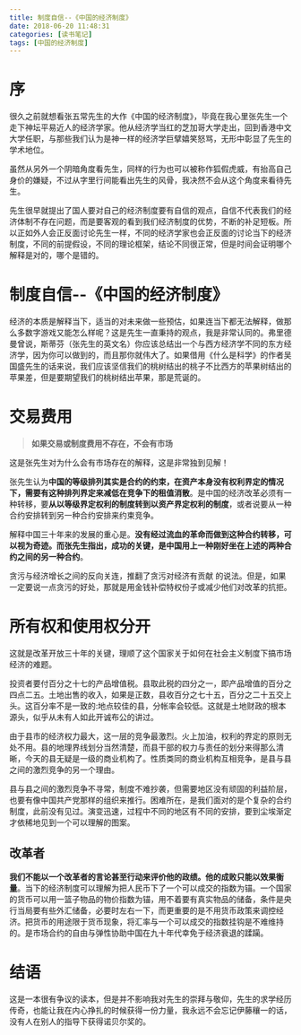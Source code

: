 ```yaml
---
title: 制度自信--《中国的经济制度》
date: 2018-06-20 11:48:31
categories: [读书笔记]
tags: [中国的经济制度] 
---
```

# 序
很久之前就想看张五常先生的大作《中国的经济制度》，毕竟在我心里张先生一个走下神坛平易近人的经济学家。他从经济学当红的芝加哥大学走出，回到香港中文大学任职，与那些我们认为是神一样的经济学巨擘嬉笑怒骂，无形中彰显了先生的学术地位。

虽然从另外一个阴暗角度看先生，同样的行为也可以被称作狐假虎威，有抬高自己身价的嫌疑，不过从字里行间能看出先生的风骨，我决然不会从这个角度来看待先生。

先生很早就提出了国人要对自己的经济制度要有自信的观点，自信不代表我们的经济体制不存在问题，而是要客观的看到我们经济制度的优势，不断的补足短板。所以正如外人会正反面讨论先生一样，不同的经济学家也会正反面的讨论当下的经济制度，不同的前提假设，不同的理论框架，结论不同很正常，但是时间会证明哪个解释是对的，哪个是错的。
<!-- more -->

# 制度自信--《中国的经济制度》

经济的本质是解释当下，适当的对未来做一些预估，如果连当下都无法解释，做那么多数字游戏又能怎么样呢？这是先生一直秉持的观点，我是非常认同的。弗里德曼曾说，斯蒂芬（张先生的英文名）你应该总结出一个与西方经济学不同的东方经济学，因为你可以做到的，而且那你就伟大了。如果借用《什么是科学》的作者吴国盛先生的话来说，我们应该坚信我们的桃树结出的桃子不比西方的苹果树结出的苹果差，但是要期望我们的桃树结出苹果，那是荒诞的。

# 交易费用
> **如果交易或制度费用不存在，不会有市场**

这是张先生对为什么会有市场存在的解释，这是非常独到见解！

张先生认为**中国的等级排列其实是合约的约束，在资产本身没有权利界定的情况下，需要有这种排列界定来减低在竞争下的租值消散**。是中国的经济改革必须有一种转移，要**从以等级界定权利的制度转到以资产界定权利的制度**，或者说要从一种合约安排转到另一种合约安排来约束竞争。

解释中国三十年来的发展的重心是。**没有经过流血的革命而做到这种合约转移，可以视为奇迹。而张先生指出，成功的关键，是中国用上一种刚好坐在上述的两种合约之间的另一种合约**。

贪污与经济增长之间的反向关连，推翻了贪污对经济有贡献 的说法。但是，如果一定要说一点贪污的好处，那就是用金钱补偿特权份子或减少他们对改革的抗拒。

# 所有权和使用权分开

这就是改革开放三十年的关键，理顺了这个国家关于如何在社会主义制度下搞市场经济的难题。

投资者要付百分之十七的产品增值税。县取此税的四分之一，即产品增值的百分之四点二五。土地出售的收入，如果是正数，县收百分之七十五，百分之二十五交上头。这百分率不是一致的:地点较佳的县，分帐率会较低。这就是土地财政的根本源头，似乎从未有人如此开诚布公的讲过。

由于县市的经济权力最大，这一层的竞争最激烈。火上加油，权利的界定的原则无处不用。县的地理界线划分当然清楚，而县干部的权力与责任的划分来得那么清晰，今天的县无疑是一级的商业机构了。性质类同的商业机构互相竞争，是县与县之间的激烈竞争的另一个理由。

县与县之间的激烈竞争不寻常，制度不难抄袭，但需要地区没有顽固的利益阶层，也要有像中国共产党那样的组织来推行。困难所在，是我们面对的是个复杂的合约制度，此前没有见过。演变迅速，过程中不同的地区有不同的安排，要到尘埃渐定才依稀地见到一个可以理解的图案。

## 改革者

**我们不能以一个改革者的言论甚至行动来评价他的政绩。他的成败只能以效果衡量**。当下的经济制度可以理解为把人民币下了一个可以成交的指数为锚。一个国家的货币可以用一篮子物品的物价指数为锚，用不着要有真实物品的储备，条件是央行当局要有些外汇储备，必要时左右一下，而更重要的是不用货币政策来调控经济。把货币的用途限于货币现象，将汇率与一个可以成交的指数挂钩是不难维持的。是市场合约的自由与弹性协助中国在九十年代幸免于经济衰退的蹂躏。

# 结语

这是一本很有争议的读本，但是并不影响我对先生的崇拜与敬仰，先生的求学经历传奇，也能让我在内心挣扎的时候获得一份力量，我永远不会忘记伊藤穰一的话，没有人在别人的指导下获得诺贝尔奖的。